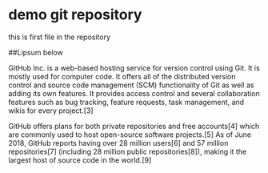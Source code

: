 # demo git repository

this is first file in the repository

##Lipsum below

GitHub Inc. is a web-based hosting service for version control using Git. It is mostly used for computer code. It offers all of the distributed version control and source code management (SCM) functionality of Git as well as adding its own features. It provides access control and several collaboration features such as bug tracking, feature requests, task management, and wikis for every project.[3]

GitHub offers plans for both private repositories and free accounts[4] which are commonly used to host open-source software projects.[5] As of June 2018, GitHub reports having over 28 million users[6] and 57 million repositories[7] (including 28 million public repositories[8]), making it the largest host of source code in the world.[9]
